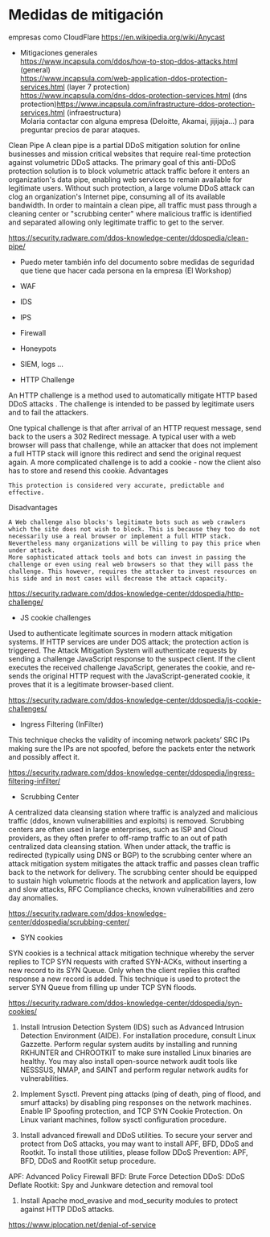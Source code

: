 Medidas de mitigación
=====================

empresas como CloudFlare https://en.wikipedia.org/wiki/Anycast

-	Mitigaciones generales  
	https://www.incapsula.com/ddos/how-to-stop-ddos-attacks.html (general)  
	https://www.incapsula.com/web-application-ddos-protection-services.html (layer 7 protection)  
	https://www.incapsula.com/dns-ddos-protection-services.html (dns protection)https://www.incapsula.com/infrastructure-ddos-protection-services.html (infraestructura)  
	Molaria contactar con alguna empresa (Deloitte, Akamai, jijijaja...) para preguntar precios de parar ataques.

Clean Pipe A clean pipe is a partial DDoS mitigation solution for online businesses and mission critical websites that require real-time protection against volumetric DDoS attacks. The primary goal of this anti-DDoS protection solution is to block volumetric attack traffic before it enters an organization's data pipe, enabling web services to remain available for legitimate users. Without such protection, a large volume DDoS attack can clog an organization's Internet pipe, consuming all of its available bandwidth. In order to maintain a clean pipe, all traffic must pass through a cleaning center or "scrubbing center" where malicious traffic is identified and separated allowing only legitimate traffic to get to the server.

https://security.radware.com/ddos-knowledge-center/ddospedia/clean-pipe/

-	Puedo meter también info del documento sobre medidas de seguridad que tiene que hacer cada persona en la empresa (El Workshop)

-	WAF

-	IDS

-	IPS

-	Firewall

-	Honeypots

-	SIEM, logs ...

-	HTTP Challenge

An HTTP challenge is a method used to automatically mitigate HTTP based DDoS attacks . The challenge is intended to be passed by legitimate users and to fail the attackers.

One typical challenge is that after arrival of an HTTP request message, send back to the users a 302 Redirect message. A typical user with a web browser will pass that challenge, while an attacker that does not implement a full HTTP stack will ignore this redirect and send the original request again. A more complicated challenge is to add a cookie - now the client also has to store and resend this cookie. Advantages

```
This protection is considered very accurate, predictable and effective.
```

Disadvantages

```
A Web challenge also blocks's legitimate bots such as web crawlers which the site does not wish to block. This is because they too do not necessarily use a real browser or implement a full HTTP stack. Nevertheless many organizations will be willing to pay this price when under attack.
More sophisticated attack tools and bots can invest in passing the challenge or even using real web browsers so that they will pass the challenge. This however, requires the attacker to invest resources on his side and in most cases will decrease the attack capacity.
```

https://security.radware.com/ddos-knowledge-center/ddospedia/http-challenge/

-	JS cookie challenges

Used to authenticate legitimate sources in modern attack mitigation systems. If HTTP services are under DOS attack; the protection action is triggered. The Attack Mitigation System will authenticate requests by sending a challenge JavaScript response to the suspect client. If the client executes the received challenge JavaScript, generates the cookie, and re-sends the original HTTP request with the JavaScript-generated cookie, it proves that it is a legitimate browser-based client.

https://security.radware.com/ddos-knowledge-center/ddospedia/js-cookie-challenges/

-	Ingress Filtering (InFilter)

This technique checks the validity of incoming network packets’ SRC IPs making sure the IPs are not spoofed, before the packets enter the network and possibly affect it.

https://security.radware.com/ddos-knowledge-center/ddospedia/ingress-filtering-infilter/

-	Scrubbing Center

A centralized data cleansing station where traffic is analyzed and malicious traffic (ddos, known vulnerabilities and exploits) is removed. Scrubbing centers are often used in large enterprises, such as ISP and Cloud providers, as they often prefer to off-ramp traffic to an out of path centralized data cleansing station. When under attack, the traffic is redirected (typically using DNS or BGP) to the scrubbing center where an attack mitigation system mitigates the attack traffic and passes clean traffic back to the network for delivery. The scrubbing center should be equipped to sustain high volumetric floods at the network and application layers, low and slow attacks, RFC Compliance checks, known vulnerabilities and zero day anomalies.

https://security.radware.com/ddos-knowledge-center/ddospedia/scrubbing-center/

-	SYN cookies

SYN cookies is a technical attack mitigation technique whereby the server replies to TCP SYN requests with crafted SYN-ACKs, without inserting a new record to its SYN Queue. Only when the client replies this crafted response a new record is added. This technique is used to protect the server SYN Queue from filling up under TCP SYN floods.

https://security.radware.com/ddos-knowledge-center/ddospedia/syn-cookies/

1.	Install Intrusion Detection System (IDS) such as Advanced Intrusion Detection Environment (AIDE). For installation procedure, consult Linux Gazzette. Perform regular system audits by installing and running RKHUNTER and CHROOTKIT to make sure installed Linux binaries are healthy. You may also install open-source network audit tools like NESSSUS, NMAP, and SAINT and perform regular network audits for vulnerabilities.

2.	Implement Sysctl. Prevent ping attacks (ping of death, ping of flood, and smurf attacks) by disabling ping responses on the network machines. Enable IP Spoofing protection, and TCP SYN Cookie Protection. On Linux variant machines, follow sysctl configuration procedure.

3.	Install advanced firewall and DDoS utilities. To secure your server and protect from DoS attacks, you may want to install APF, BFD, DDoS and Rootkit. To install those utilities, please follow DDoS Prevention: APF, BFD, DDoS and RootKit setup procedure.

APF: Advanced Policy Firewall BFD: Brute Force Detection DDoS: DDoS Deflate Rootkit: Spy and Junkware detection and removal tool

1.	Install Apache mod_evasive and mod_security modules to protect against HTTP DDoS attacks.

https://www.iplocation.net/denial-of-service
